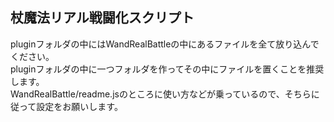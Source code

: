 ## 杖魔法リアル戦闘化スクリプト
pluginフォルダの中にはWandRealBattleの中にあるファイルを全て放り込んでください。  
pluginフォルダの中に一つフォルダを作ってその中にファイルを置くことを推奨します。  
WandRealBattle/readme.jsのところに使い方などが乗っているので、そちらに従って設定をお願いします。
